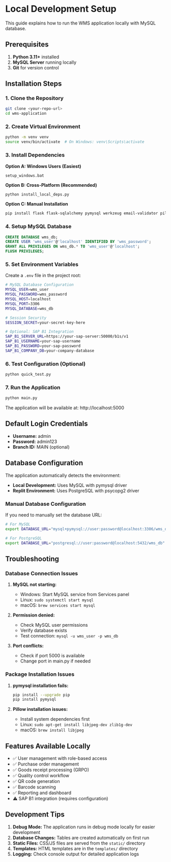 # Local Development Setup

This guide explains how to run the WMS application locally with MySQL database.

## Prerequisites

1. **Python 3.11+** installed
2. **MySQL Server** running locally
3. **Git** for version control

## Installation Steps

### 1. Clone the Repository
```bash
git clone <your-repo-url>
cd wms-application
```

### 2. Create Virtual Environment
```bash
python -m venv venv
source venv/bin/activate  # On Windows: venv\Scripts\activate
```

### 3. Install Dependencies

**Option A: Windows Users (Easiest)**
```batch
setup_windows.bat
```

**Option B: Cross-Platform (Recommended)**
```bash
python install_local_deps.py
```

**Option C: Manual Installation**
```bash
pip install flask flask-sqlalchemy pymysql werkzeug email-validator pillow pyjwt qrcode requests sqlalchemy gunicorn
```

### 4. Setup MySQL Database
```sql
CREATE DATABASE wms_db;
CREATE USER 'wms_user'@'localhost' IDENTIFIED BY 'wms_password';
GRANT ALL PRIVILEGES ON wms_db.* TO 'wms_user'@'localhost';
FLUSH PRIVILEGES;
```

### 5. Set Environment Variables

Create a `.env` file in the project root:
```bash
# MySQL Database Configuration
MYSQL_USER=wms_user
MYSQL_PASSWORD=wms_password
MYSQL_HOST=localhost
MYSQL_PORT=3306
MYSQL_DATABASE=wms_db

# Session Security
SESSION_SECRET=your-secret-key-here

# Optional: SAP B1 Integration
SAP_B1_SERVER_URL=https://your-sap-server:50000/b1s/v1
SAP_B1_USERNAME=your-sap-username
SAP_B1_PASSWORD=your-sap-password
SAP_B1_COMPANY_DB=your-company-database
```

### 6. Test Configuration (Optional)
```bash
python quick_test.py
```

### 7. Run the Application
```bash
python main.py
```

The application will be available at: http://localhost:5000

## Default Login Credentials

- **Username:** admin
- **Password:** admin123
- **Branch ID:** MAIN (optional)

## Database Configuration

The application automatically detects the environment:

- **Local Development:** Uses MySQL with pymysql driver
- **Replit Environment:** Uses PostgreSQL with psycopg2 driver

### Manual Database Configuration

If you need to manually set the database URL:

```bash
# For MySQL
export DATABASE_URL="mysql+pymysql://user:password@localhost:3306/wms_db"

# For PostgreSQL
export DATABASE_URL="postgresql://user:password@localhost:5432/wms_db"
```

## Troubleshooting

### Database Connection Issues

1. **MySQL not starting:**
   - Windows: Start MySQL service from Services panel
   - Linux: `sudo systemctl start mysql`
   - macOS: `brew services start mysql`

2. **Permission denied:**
   - Check MySQL user permissions
   - Verify database exists
   - Test connection: `mysql -u wms_user -p wms_db`

3. **Port conflicts:**
   - Check if port 5000 is available
   - Change port in main.py if needed

### Package Installation Issues

1. **pymysql installation fails:**
   ```bash
   pip install --upgrade pip
   pip install pymysql
   ```

2. **Pillow installation issues:**
   - Install system dependencies first
   - Linux: `sudo apt-get install libjpeg-dev zlib1g-dev`
   - macOS: `brew install libjpeg`

## Features Available Locally

- ✅ User management with role-based access
- ✅ Purchase order management
- ✅ Goods receipt processing (GRPO)
- ✅ Quality control workflow
- ✅ QR code generation
- ✅ Barcode scanning
- ✅ Reporting and dashboard
- ⚠️ SAP B1 integration (requires configuration)

## Development Tips

1. **Debug Mode:** The application runs in debug mode locally for easier development
2. **Database Changes:** Tables are created automatically on first run
3. **Static Files:** CSS/JS files are served from the `static/` directory
4. **Templates:** HTML templates are in the `templates/` directory
5. **Logging:** Check console output for detailed application logs